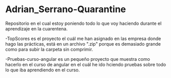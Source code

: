 # Adrian_Serrano-Quarantine
Repositorio en el cual estoy poniendo todo lo que voy haciendo durante el aprendizaje en la cuarentena.

-TopScores es el proyecto el cuál me han asignado en las empresa donde hago las prácticas, está en un archivo ".zip" porque es demasiado grande como para subir la carpeta sin comprimir.

-Pruebas-curso-angular es un pequeño proyecto que muestra como hacerlo en el curso de angular en el cuál he ido hciendo pruebas sobre todo lo que iba aprendiendo en el curso.
